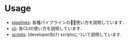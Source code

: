 # Usage

- [pipelines](./pipelines.md): 各種パイプラインの使い方を説明しています．
- [cli](./cli.md): 各CLIの使い方を説明しています．
- [scripts](./scripts.md): (developer向け) scriptsについて説明しています.
